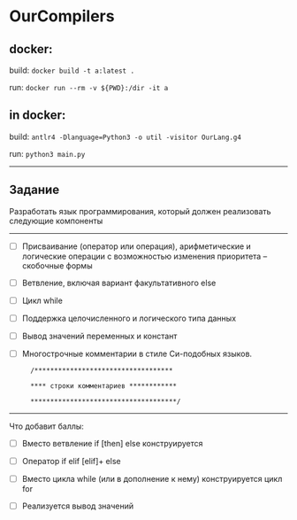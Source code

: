 # OurCompilers
## docker:
build:
```docker build -t a:latest .```

run:
```docker run --rm -v ${PWD}:/dir -it a```

## in docker:
build: 
```antlr4 -Dlanguage=Python3 -o util -visitor OurLang.g4```

run: 
```python3 main.py```

---
## Задание
Разработать язык программирования, который должен реализовать следующие компоненты

---
-[ ] Присваивание (оператор или операция), арифметические и логические операции с возможностью изменения приоритета – скобочные формы 
-[ ] Ветвление, включая вариант факультативного else 
-[ ] Цикл while 
-[ ] Поддержка целочисленного и логического типа данных 
-[ ] Вывод значений переменных и констант
-[ ] Многострочные комментарии в стиле Си-подобных языков.

        /***********************************
        
        **** строки комментариев ************
        
        *************************************/

---
Что добавит баллы:
-[ ] Вместо ветвление if [then] else конструируется 
-[ ] Оператор if elif [elif]+ else
-[ ] Вместо цикла while (или в дополнение к нему) конструируется цикл for
-[ ] Реализуется вывод значений



